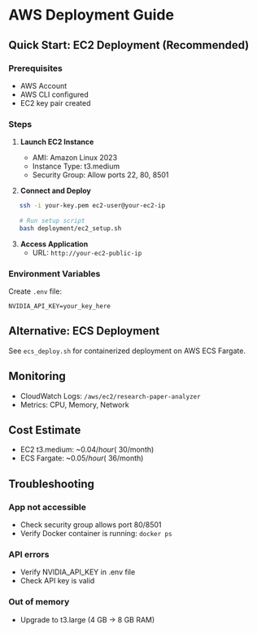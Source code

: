 # AWS Deployment Guide

## Quick Start: EC2 Deployment (Recommended)

### Prerequisites
- AWS Account
- AWS CLI configured
- EC2 key pair created

### Steps

1. **Launch EC2 Instance**
   - AMI: Amazon Linux 2023
   - Instance Type: t3.medium
   - Security Group: Allow ports 22, 80, 8501

2. **Connect and Deploy**
```bash
   ssh -i your-key.pem ec2-user@your-ec2-ip
   
   # Run setup script
   bash deployment/ec2_setup.sh
```

3. **Access Application**
   - URL: `http://your-ec2-public-ip`

### Environment Variables

Create `.env` file:
```
NVIDIA_API_KEY=your_key_here
```

## Alternative: ECS Deployment

See `ecs_deploy.sh` for containerized deployment on AWS ECS Fargate.

## Monitoring

- CloudWatch Logs: `/aws/ec2/research-paper-analyzer`
- Metrics: CPU, Memory, Network

## Cost Estimate

- EC2 t3.medium: ~$0.04/hour (~$30/month)
- ECS Fargate: ~$0.05/hour (~$36/month)

## Troubleshooting

### App not accessible
- Check security group allows port 80/8501
- Verify Docker container is running: `docker ps`

### API errors
- Verify NVIDIA_API_KEY in .env file
- Check API key is valid

### Out of memory
- Upgrade to t3.large (4 GB → 8 GB RAM)